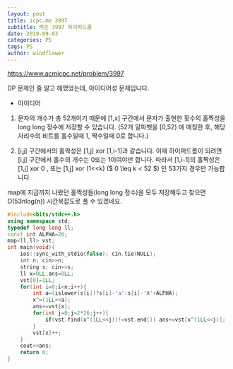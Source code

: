 ```yaml
---
layout: post
title: icpc.me 3997
subtitle: 백준 3997 하이퍼드롬
date: 2019-09-03
categories: PS
tags: PS
author: windflower
---
```


<https://www.acmicpc.net/problem/3997>

DP 문제인 줄 알고 헤맸었는데, 아이디어성 문제입니다.

* 아이디어

1. 문자의 개수가 총 52개이기 때문에 [1,x] 구간에서 문자가 출현한 횟수의 홀짝성을 long long 정수에 저장할 수 있습니다. (52개 알파벳을 [0,52) 에 매칭한 후, 해당 자리수의 비트를 홀수일때 1, 짝수일때 0로 합니다.)

2. [i,j] 구간에서의 홀짝성은 [1,j] xor [1,i-1]과 같습니다. 이때 하이퍼드롬이 되려면 [i,j] 구간에서 홀수의 개수는 0또는 1이여야만 합니다.
따라서 [1,i-1]의 홀짝성은 [1,j] xor 0 , 또는 [1,j] xor (1<<k) ($ 0 \leq k < 52 $) 인 53가지 경우만 가능합니다.

map에 지금까지 나왔던 홀짝성들(long long 정수)을 모두 저장해두고 찾으면 O(53nlog(n)) 시간복잡도로 풀 수 있겠네요.

```cpp
#include<bits/stdc++.h>
using namespace std;
typedef long long ll;
const int ALPHA=26;
map<ll,ll> vst;
int main(void){
	ios::sync_with_stdio(false); cin.tie(NULL);
	int n; cin>>n;
	string s; cin>>s;
	ll x=0LL,ans=0LL;
	vst[0]=1LL;
	for(int i=0;i<n;i++){
		int a=(islower(s[i])?s[i]-'a':s[i]-'A'+ALPHA);
		x^=(1LL<<a);
		ans+=vst[x];
		for(int j=0;j<2*26;j++){
			if(vst.find(x^(1LL<<j))!=vst.end()) ans+=vst[x^(1LL<<j)];
		}
		vst[x]++;
	}
	cout<<ans;
	return 0;
}
```
